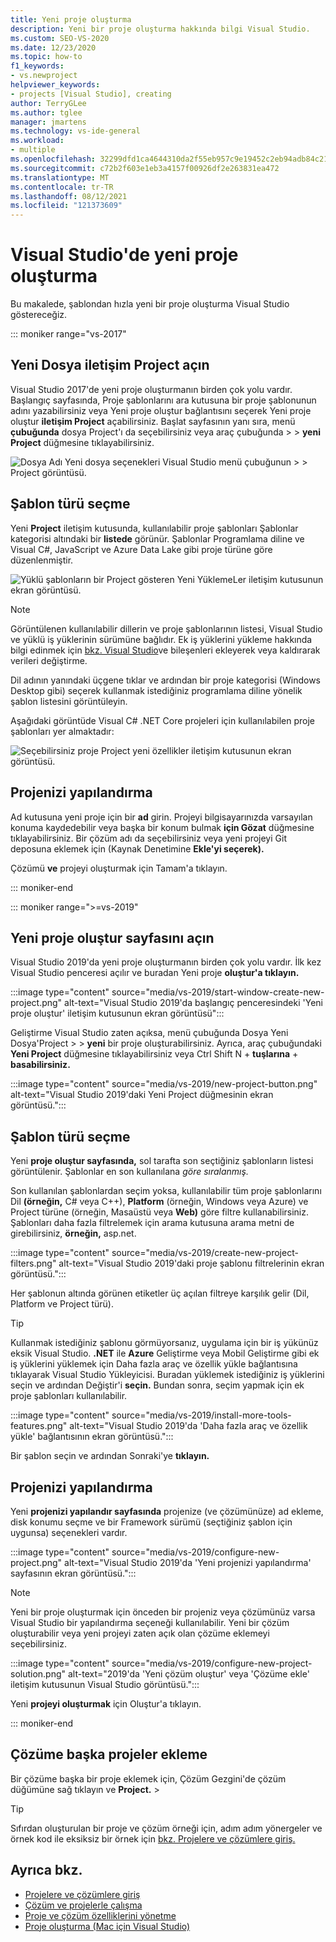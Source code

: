 ```yaml
---
title: Yeni proje oluşturma
description: Yeni bir proje oluşturma hakkında bilgi Visual Studio.
ms.custom: SEO-VS-2020
ms.date: 12/23/2020
ms.topic: how-to
f1_keywords:
- vs.newproject
helpviewer_keywords:
- projects [Visual Studio], creating
author: TerryGLee
ms.author: tglee
manager: jmartens
ms.technology: vs-ide-general
ms.workload:
- multiple
ms.openlocfilehash: 32299dfd1ca4644310da2f55eb957c9e19452c2eb94adb84c2177dd71b50bea7
ms.sourcegitcommit: c72b2f603e1eb3a4157f00926df2e263831ea472
ms.translationtype: MT
ms.contentlocale: tr-TR
ms.lasthandoff: 08/12/2021
ms.locfileid: "121373609"
---
```

# <a name="create-a-new-project-in-visual-studio"></a>Visual Studio'de yeni proje oluşturma

Bu makalede, şablondan hızla yeni bir proje oluşturma Visual Studio göstereceğiz.

::: moniker range="vs-2017"

## <a name="open-the-new-project-dialog"></a>Yeni Dosya iletişim Project açın

Visual Studio 2017'de yeni proje oluşturmanın birden çok yolu vardır. Başlangıç sayfasında, Proje şablonlarını ara kutusuna bir proje  şablonunun adını yazabilirsiniz  veya Yeni proje oluştur bağlantısını seçerek Yeni proje oluştur **iletişim Project** açabilirsiniz. Başlat sayfasının yanı sıra, menü **çubuğunda** dosya Project'ı da seçebilirsiniz veya araç çubuğunda  >    >   **yeni Project** düğmesine tıklayabilirsiniz.

![Dosya Adı Yeni dosya seçenekleri Visual Studio menü çubuğunun > > Project görüntüsü.](./media/vside-newproject1.png)

## <a name="select-a-template-type"></a>Şablon türü seçme

Yeni **Project** iletişim kutusunda, kullanılabilir proje şablonları Şablonlar kategorisi altındaki bir **listede** görünür. Şablonlar Programlama diline ve Visual C#, JavaScript ve Azure Data Lake gibi proje türüne göre düzenlenmiştir.

![Yüklü şablonların bir Project gösteren Yeni YüklemeLer iletişim kutusunun ekran görüntüsü.](./media/vside-newproject-templates-list.png)

> [!NOTE]
> Görüntülenen kullanılabilir dillerin ve proje şablonlarının listesi, Visual Studio ve yüklü iş yüklerinin sürümüne bağlıdır. Ek iş yüklerini yükleme hakkında bilgi edinmek için [bkz. Visual Studio](../install/modify-visual-studio.md)ve bileşenleri ekleyerek veya kaldırarak verileri değiştirme.

Dil adının yanındaki üçgene tıklar ve ardından bir proje kategorisi (Windows Desktop gibi) seçerek kullanmak istediğiniz programlama diline yönelik şablon listesini görüntüleyin.

Aşağıdaki görüntüde Visual C# .NET Core projeleri için kullanılabilen proje şablonları yer almaktadır:

![Seçebilirsiniz proje Project yeni özellikler iletişim kutusunun ekran görüntüsü.](./media/new-project-dialog-net-core.png)

## <a name="configure-your-project"></a>Projenizi yapılandırma

Ad kutusuna yeni proje için bir **ad** girin. Projeyi bilgisayarınızda varsayılan konuma kaydedebilir veya başka bir konum bulmak **için Gözat** düğmesine tıklayabilirsiniz. Bir çözüm adı da seçebilirsiniz veya yeni projeyi Git deposuna eklemek için (Kaynak Denetimine **Ekle'yi seçerek).**

Çözümü **ve** projeyi oluşturmak için Tamam'a tıklayın.

::: moniker-end

::: moniker range=">=vs-2019"

## <a name="open-the-create-a-new-project-page"></a>Yeni proje oluştur sayfasını açın

Visual Studio 2019'da yeni proje oluşturmanın birden çok yolu vardır. İlk kez Visual Studio penceresi açılır ve buradan Yeni proje **oluştur'a tıklayın.**

:::image type="content" source="media/vs-2019/start-window-create-new-project.png" alt-text="Visual Studio 2019'da başlangıç penceresindeki 'Yeni proje oluştur' iletişim kutusunun ekran görüntüsü":::

Geliştirme Visual Studio zaten açıksa, menü çubuğunda Dosya Yeni Dosya'Project   >    >  **yeni** bir proje oluşturabilirsiniz. Ayrıca, araç çubuğundaki **Yeni Project** düğmesine tıklayabilirsiniz veya Ctrl Shift N  + **tuşlarına** + **basabilirsiniz.**

:::image type="content" source="media/vs-2019/new-project-button.png" alt-text="Visual Studio 2019'daki Yeni Project düğmesinin ekran görüntüsü.":::

## <a name="select-a-template-type"></a>Şablon türü seçme

Yeni **proje oluştur sayfasında,** sol tarafta son seçtiğiniz şablonların listesi görüntülenir. Şablonlar en son kullanılana *göre sıralanmış.*

Son kullanılan şablonlardan seçim yoksa, kullanılabilir tüm proje şablonlarını Dil **(örneğin,** C# veya C++), **Platform** (örneğin, Windows veya Azure) ve Project türüne (örneğin, Masaüstü veya **Web)** göre filtre kullanabilirsiniz. Şablonları daha fazla filtrelemek için arama kutusuna arama metni de girebilirsiniz, **örneğin,** asp.net.

:::image type="content" source="media/vs-2019/create-new-project-filters.png" alt-text="Visual Studio 2019'daki proje şablonu filtrelerinin ekran görüntüsü.":::

Her şablonun altında görünen etiketler üç açılan filtreye karşılık gelir (Dil, Platform ve Project türü).

> [!TIP]
> Kullanmak istediğiniz şablonu görmüyorsanız, uygulama için bir iş yükünüz eksik Visual Studio. **.NET** ile **Azure** Geliştirme veya Mobil Geliştirme gibi ek iş  yüklerini yüklemek için Daha fazla araç ve özellik yükle bağlantısına tıklayarak Visual Studio Yükleyicisi. Buradan yüklemek istediğiniz iş yüklerini seçin ve ardından Değiştir'i **seçin.** Bundan sonra, seçim yapmak için ek proje şablonları kullanılabilir.
>
> :::image type="content" source="media/vs-2019/install-more-tools-features.png" alt-text="Visual Studio 2019'da 'Daha fazla araç ve özellik yükle' bağlantısının ekran görüntüsü.":::

Bir şablon seçin ve ardından Sonraki'ye **tıklayın.**

## <a name="configure-your-project"></a>Projenizi yapılandırma

Yeni **projenizi yapılandır sayfasında** projenize (ve çözümünüze) ad ekleme, disk konumu seçme ve bir Framework sürümü (seçtiğiniz şablon için uygunsa) seçenekleri vardır.

:::image type="content" source="media/vs-2019/configure-new-project.png" alt-text="Visual Studio 2019'da 'Yeni projenizi yapılandırma' sayfasının ekran görüntüsü.":::

> [!NOTE]
> Yeni bir proje oluşturmak için önceden bir projeniz veya çözümünüz varsa Visual Studio bir yapılandırma seçeneği kullanılabilir. Yeni bir çözüm oluşturabilir veya yeni projeyi zaten açık olan çözüme eklemeyi seçebilirsiniz.
>
> :::image type="content" source="media/vs-2019/configure-new-project-solution.png" alt-text="2019'da 'Yeni çözüm oluştur' veya 'Çözüme ekle' iletişim kutusunun Visual Studio görüntüsü.":::

Yeni **projeyi oluşturmak** için Oluştur'a tıklayın.

::: moniker-end

## <a name="add-additional-projects-to-a-solution"></a>Çözüme başka projeler ekleme

Bir çözüme başka bir proje eklemek için, Çözüm Gezgini'de çözüm düğümüne sağ tıklayın ve **Project.**  >  

> [!TIP]
> Sıfırdan oluşturulan bir proje ve çözüm örneği için, adım adım yönergeler ve örnek kod ile eksiksiz bir örnek için [bkz. Projelere ve çözümlere giriş.](../get-started/tutorial-projects-solutions.md)

## <a name="see-also"></a>Ayrıca bkz.

- [Projelere ve çözümlere giriş](../get-started/tutorial-projects-solutions.md)
- [Çözüm ve projelerle çalışma](creating-solutions-and-projects.md)
- [Proje ve çözüm özelliklerini yönetme](managing-project-and-solution-properties.md)
- [Proje oluşturma (Mac için Visual Studio)](/visualstudio/mac/create-new-projects)
